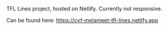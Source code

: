 TFL Lines project, hosted on Netlify. Currently not responsive.

Can be found here: https://cyf-melanieet-tfl-lines.netlify.app
